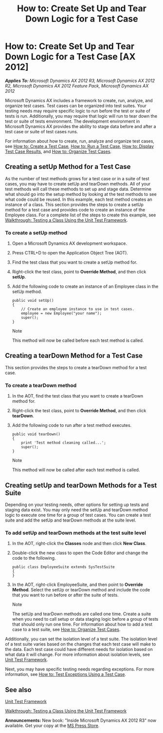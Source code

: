 ﻿---
title: 'How to: Create Set Up and Tear Down Logic for a Test Case'
TOCTitle: 'How to: Create Set Up and Tear Down Logic for a Test Case'
ms:assetid: c6ccaeea-03b8-462e-b52a-79644f6f1d2f
ms:mtpsurl: https://msdn.microsoft.com/en-us/library/Bb496539(v=AX.60)
ms:contentKeyID: 35251119
ms.date: 05/18/2015
mtps_version: v=AX.60
---

# How to: Create Set Up and Tear Down Logic for a Test Case [AX 2012]


_**Applies To:** Microsoft Dynamics AX 2012 R3, Microsoft Dynamics AX 2012 R2, Microsoft Dynamics AX 2012 Feature Pack, Microsoft Dynamics AX 2012_

Microsoft Dynamics AX includes a framework to create, run, analyze, and organize test cases. Test cases can be organized into test suites. Your testing needs may require specific logic to run before the test or suite of tests is run. Additionally, you may require that logic will run to tear down the test or suite of tests environment. The development environment in Microsoft Dynamics AX provides the ability to stage data before and after a test case or suite of test cases runs.

For information about how to create, run, analyze and organize test cases, see [How to: Create a Test Case](how-to-create-a-test-case.md), [How to: Run a Test Case](how-to-run-a-test-case.md), [How to: Display Test Case Results](how-to-display-test-case-results.md), and [How to: Organize Test Cases](how-to-organize-test-cases.md).

## Creating a setUp Method for a Test Case

As the number of test methods grows for a test case or in a suite of test cases, you may have to create setUp and tearDown methods. All of your test methods will call these methods to set up and stage data. Determine what should go into the setup method by looking at the test methods to see what code could be reused. In this example, each test method creates an instance of a class. This section provides the steps to create a setUp method for a test case and provides code to create an instance of the Employee class. For a complete list of the steps to create this example, see [Walkthrough: Testing a Class Using the Unit Test Framework](walkthrough-testing-a-class-using-the-unit-test-framework.md).

### To create a setUp method

1.  Open a Microsoft Dynamics AX development workspace.

2.  Press CTRL+D to open the Application Object Tree (AOT).

3.  Find the test class that you want to create a setUp method for.

4.  Right-click the test class, point to **Override Method**, and then click **setUp**.

5.  Add the following code to create an instance of an Employee class in the setUp method.
    
        public void setUp()
        {
            // Create an employee instance to use in test cases.
            employee = new Employee("your name");
            super();
        }
    

    > [!NOTE]
    > <P>This method will now be called before each test method is called.</P>



## Creating a tearDown Method for a Test Case

This section provides the steps to create a tearDown method for a test case.

### To create a tearDown method

1.  In the AOT, find the test class that you want to create a tearDown method for.

2.  Right-click the test class, point to **Override Method**, and then click **tearDown**.

3.  Add the following code to run after a test method executes.
    
        public void tearDown()
        {
            print 'Test method cleaning called...';
            super();
        }
    

    > [!NOTE]
    > <P>This method will now be called after each test method is called.</P>



## Creating setUp and tearDown Methods for a Test Suite

Depending on your testing needs, other options for setting up tests and staging data exist. You may only need the setUp and tearDown method logic to execute one time for a group of test cases. You can create a test suite and add the setUp and tearDown methods at the suite level.

### To add setUp and tearDown methods at the test suite level

1.  In the AOT, right-click the **Classes** node and then click **New Class**.

2.  Double-click the new class to open the Code Editor and change the code to the following.
    
        public class EmployeeSuite extends SysTestSuite
        {
        }

3.  In the AOT, right-click EmployeeSuite, and then point to **Override Method**. Select the setUp or tearDown method and include the code that you want to run before or after the suite of tests.
    

    > [!NOTE]
    > <P>The setUp and tearDown methods are called one time. Create a suite when you need to call setup or data staging logic before a group of tests that should only run one time. For information about how to add a test case to a test suite, see <A href="how-to-organize-test-cases.md">How to: Organize Test Cases</A>.</P>



Additionally, you can set the isolation level of a test suite. The isolation level of a test suite varies based on the changes that each test case will make to the data. Each test case could have different needs for isolation based on what data it will change. For more information about isolation levels, see [Unit Test Framework](unit-test-framework.md).

Next, you may have specific testing needs regarding exceptions. For more information, see [How to: Test Exceptions Using a Test Case](how-to-test-exceptions-using-a-test-case.md).

## See also

[Unit Test Framework](unit-test-framework.md)

[Walkthrough: Testing a Class Using the Unit Test Framework](walkthrough-testing-a-class-using-the-unit-test-framework.md)

  
**Announcements:** New book: "Inside Microsoft Dynamics AX 2012 R3" now available. Get your copy at the [MS Press Store](https://www.microsoftpressstore.com/store/inside-microsoft-dynamics-ax-2012-r3-9780735685109).

